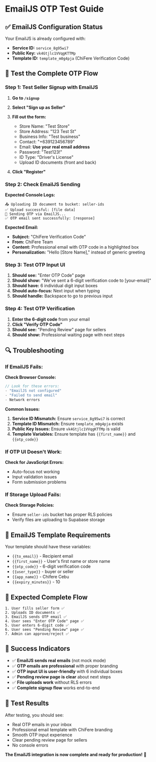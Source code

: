 # EmailJS OTP Test Guide

## ✅ **EmailJS Configuration Status**

Your EmailJS is already configured with:
- **Service ID:** `service_8g95wi7`
- **Public Key:** `vk4Gtjlc1VVqgKTTMp`
- **Template ID:** `template_m0g4pja` (ChiFere Verification Code)

## 🧪 **Test the Complete OTP Flow**

### **Step 1: Test Seller Signup with EmailJS**

1. **Go to `/signup`**
2. **Select "Sign up as Seller"**
3. **Fill out the form:**
   - Store Name: "Test Store"
   - Store Address: "123 Test St"
   - Business Info: "Test business"
   - Contact: "+639123456789"
   - Email: **Use your real email address**
   - Password: "Test123!"
   - ID Type: "Driver's License"
   - Upload ID documents (front and back)

4. **Click "Register"**

### **Step 2: Check EmailJS Sending**

**Expected Console Logs:**
```
📤 Uploading ID document to bucket: seller-ids
✅ Upload successful: [file data]
📧 Sending OTP via EmailJS...
✅ OTP email sent successfully: [response]
```

**Expected Email:**
- **Subject:** "ChiFere Verification Code"
- **From:** ChiFere Team
- **Content:** Professional email with OTP code in a highlighted box
- **Personalization:** "Hello [Store Name]," instead of generic greeting

### **Step 3: Test OTP Input UI**

1. **Should see:** "Enter OTP Code" page
2. **Should show:** "We've sent a 6-digit verification code to [your-email]"
3. **Should have:** 6 individual digit input boxes
4. **Should auto-focus:** Next input when typing
5. **Should handle:** Backspace to go to previous input

### **Step 4: Test OTP Verification**

1. **Enter the 6-digit code** from your email
2. **Click "Verify OTP Code"**
3. **Should see:** "Pending Review" page for sellers
4. **Should show:** Professional waiting page with next steps

## 🔍 **Troubleshooting**

### **If EmailJS Fails:**

**Check Browser Console:**
```javascript
// Look for these errors:
- "EmailJS not configured"
- "Failed to send email"
- Network errors
```

**Common Issues:**
1. **Service ID Mismatch:** Ensure `service_8g95wi7` is correct
2. **Template ID Mismatch:** Ensure `template_m0g4pja` exists
3. **Public Key Issues:** Ensure `vk4Gtjlc1VVqgKTTMp` is valid
4. **Template Variables:** Ensure template has `{{first_name}}` and `{{otp_code}}`

### **If OTP UI Doesn't Work:**

**Check for JavaScript Errors:**
- Auto-focus not working
- Input validation issues
- Form submission problems

### **If Storage Upload Fails:**

**Check Storage Policies:**
- Ensure `seller-ids` bucket has proper RLS policies
- Verify files are uploading to Supabase storage

## 📧 **EmailJS Template Requirements**

Your template should have these variables:
- `{{to_email}}` - Recipient email
- `{{first_name}}` - User's first name or store name
- `{{otp_code}}` - 6-digit verification code
- `{{user_type}}` - buyer or seller
- `{{app_name}}` - Chifere Cebu
- `{{expiry_minutes}}` - 10

## 🎯 **Expected Complete Flow**

```
1. User fills seller form ✅
2. Uploads ID documents ✅
3. EmailJS sends OTP email ✅
4. User sees "Enter OTP Code" page ✅
5. User enters 6-digit code ✅
6. User sees "Pending Review" page ✅
7. Admin can approve/reject ✅
```

## 🚀 **Success Indicators**

- ✅ **EmailJS sends real emails** (not mock mode)
- ✅ **OTP emails are professional** with proper branding
- ✅ **OTP input UI is user-friendly** with 6 individual boxes
- ✅ **Pending review page is clear** about next steps
- ✅ **File uploads work** without RLS errors
- ✅ **Complete signup flow** works end-to-end

## 📝 **Test Results**

After testing, you should see:
- Real OTP emails in your inbox
- Professional email template with ChiFere branding
- Smooth OTP input experience
- Clear pending review page for sellers
- No console errors

**The EmailJS integration is now complete and ready for production!** 🎉


